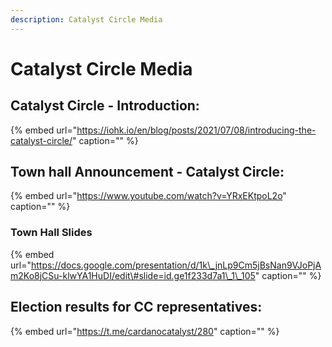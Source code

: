 ```yaml
---
description: Catalyst Circle Media
---
```


# Catalyst Circle Media

## Catalyst Circle - Introduction:

{% embed url="https://iohk.io/en/blog/posts/2021/07/08/introducing-the-catalyst-circle/" caption="" %}

## Town hall Announcement - Catalyst Circle:

{% embed url="https://www.youtube.com/watch?v=YRxEKtpoL2o" caption="" %}

### Town Hall Slides

{% embed url="https://docs.google.com/presentation/d/1k\_jnLp9Cm5jBsNan9VJoPjAm2Ko8jCSu-klwYA1HuDI/edit\#slide=id.ge1f233d7a1\_1\_105" caption="" %}

## Election results for CC representatives:

{% embed url="https://t.me/cardanocatalyst/280" caption="" %}



